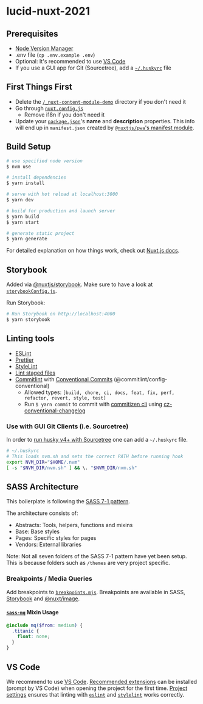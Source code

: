# lucid-nuxt-2021

## Prerequisites

- [Node Version Manager](https://github.com/nvm-sh/nvm)
- .env file (`cp .env.example .env`)
- Optional: It's recommended to use [VS Code](#VS-Code)
- If you use a GUI app for Git (Sourcetree), add a [`~/.huskyrc`](#use-with-gui-git-clients-ie-sourcetree) file

## First Things First

- Delete the [`/_nuxt-content-module-demo`](./_nuxt-content-module-demo) directory if you don't need it
- Go through [`nuxt.config.js`](./nuxt.config.js)
  - Remove i18n if you don't need it
- Update your [`package.json`](./package.json)'s **name** and **description** properties. This info will end up in `manifest.json` created by [`@nuxtjs/pwa`'s manifest module](https://pwa.nuxtjs.org/manifest).

## Build Setup

```bash
# use specified node version
$ nvm use

# install dependencies
$ yarn install

# serve with hot reload at localhost:3000
$ yarn dev

# build for production and launch server
$ yarn build
$ yarn start

# generate static project
$ yarn generate
```

For detailed explanation on how things work, check out [Nuxt.js docs](https://nuxtjs.org).

## Storybook

Added via [@nuxtjs/storybook](https://storybook.nuxtjs.org). Make sure to have a look at [`storybookConfig.js`](./configs/storybookConfig.js).

Run Storybook:

```bash
# Run Storybook on http://localhost:4000
$ yarn storybook
```

## Linting tools

- [ESLint](https://github.com/nuxt/eslint-config)
- [Prettier](https://github.com/prettier/prettier)
- [StyleLint](https://github.com/stylelint/stylelint)
- [Lint staged files](https://github.com/okonet/lint-staged)
- [Commitlint](https://github.com/conventional-changelog/commitlint) with [Conventional Commits](https://www.conventionalcommits.org/en) (@commitlint/config-conventional)
  - Allowed types: `[build, chore, ci, docs, feat, fix, perf, refactor, revert, style, test]`
  - Run `$ yarn commit` to commit with [commitizen cli](https://github.com/commitizen/cz-cli) using [cz-conventional-changelog](https://github.com/commitizen/cz-conventional-changelog)

### Use with GUI Git Clients (i.e. Sourcetree)

In order to [run husky v4+ with Sourcetree](https://typicode.github.io/husky/#/?id=command-not-found) one can add a `~/.huskyrc` file.

```bash
# ~/.huskyrc
# This loads nvm.sh and sets the correct PATH before running hook
export NVM_DIR="$HOME/.nvm"
[ -s "$NVM_DIR/nvm.sh" ] && \. "$NVM_DIR/nvm.sh"
```

## SASS Architecture

This boilerplate is following the [SASS 7-1 pattern](https://sass-guidelin.es/#the-7-1-pattern).

The architecture consists of:

- Abstracts: Tools, helpers, functions and mixins
- Base: Base styles
- Pages: Specific styles for pages
- Vendors: External libraries

Note: Not all seven folders of the SASS 7-1 pattern have yet been setup. This is because folders such as `/themes` are very project specific.

### Breakpoints / Media Queries

Add breakpoints to [`breakpoints.mjs`](./configs/breakpoints.mjs). Breakpoints are available in SASS, [Storybook](./configs/storybookConfig.js) and [@nuxt/image](./configs/nuxtImageConfig.js).

#### [`sass-mq`](https://github.com/sass-mq/sass-mq) Mixin Usage

```scss
@include mq($from: medium) {
  .titanic {
    float: none;
  }
}
```

## VS Code

We recommend to use [VS Code](https://code.visualstudio.com/). [Recommended extensions](./.vscode/extensions.json) can be installed (prompt by VS Code) when opening the project for the first time. [Project settings](./.vscode/settings.json) ensures that linting with [`eslint`](./.eslintrc.js) and [`stylelint`](./.stylelintrc.json) works correctly.
